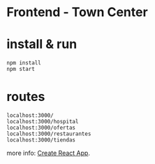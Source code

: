 # Frontend - Town Center

# install & run
```
npm install
npm start
```

# routes
```
localhost:3000/
localhost:3000/hospital
localhost:3000/ofertas
localhost:3000/restaurantes
localhost:3000/tiendas
```

more info: [Create React App](https://github.com/facebookincubator/create-react-app).
